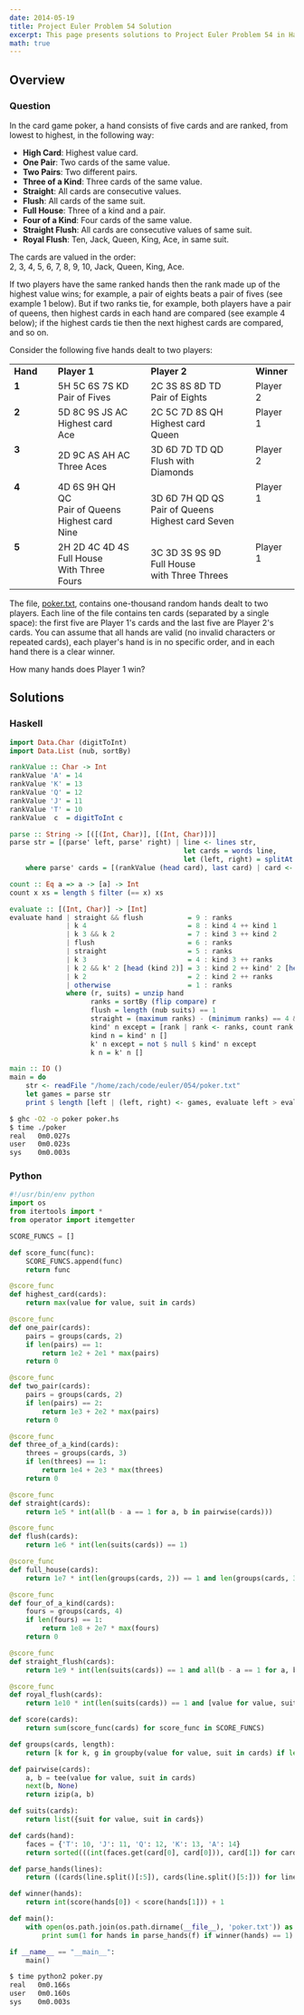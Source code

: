```yaml
---
date: 2014-05-19
title: Project Euler Problem 54 Solution
excerpt: This page presents solutions to Project Euler Problem 54 in Haskell and Python.
math: true
---
```



## Overview


### Question

<p>In the card game poker, a hand consists of five cards and are ranked, from lowest to highest, in the following way:</p>
<ul>
    <li><b>High Card</b>: Highest value card.</li>
    <li><b>One Pair</b>: Two cards of the same value.</li>
    <li><b>Two Pairs</b>: Two different pairs.</li>
    <li><b>Three of a Kind</b>: Three cards of the same value.</li>
    <li><b>Straight</b>: All cards are consecutive values.</li>
    <li><b>Flush</b>: All cards of the same suit.</li>
    <li><b>Full House</b>: Three of a kind and a pair.</li>
    <li><b>Four of a Kind</b>: Four cards of the same value.</li>
    <li><b>Straight Flush</b>: All cards are consecutive values of same suit.</li>
    <li><b>Royal Flush</b>: Ten, Jack, Queen, King, Ace, in same suit.</li>
</ul>
<p>The cards are valued in the order:<br>2, 3, 4, 5, 6, 7, 8, 9, 10, Jack, Queen, King, Ace.</p>
<p>If two players have the same ranked hands then the rank made up of the highest value wins; for example, a pair of eights beats a pair of fives (see example 1 below). But if two ranks tie, for example, both players have a pair of queens, then highest cards in each hand are compared (see example 4 below); if the highest cards tie then the next highest cards are compared, and so on.</p>
<p>Consider the following five hands dealt to two players:</p>
<table>
    <tbody><tr>
        <td><b>Hand</b></td><td>&nbsp;</td><td><b>Player 1</b></td><td>&nbsp;</td><td><b>Player 2</b></td><td>&nbsp;</td><td><b>Winner</b></td>
    </tr>
    <tr>
        <td style="vertical-align:top;"><b>1</b></td><td>&nbsp;</td><td>5H 5C 6S 7S KD<br><div class="info">Pair of Fives</div></td><td>&nbsp;</td><td>2C 3S 8S 8D TD<br><div class="info">Pair of Eights</div></td><td>&nbsp;</td><td style="vertical-align:top;">Player 2</td>
    </tr>
    <tr>
        <td style="vertical-align:top;"><b>2</b></td><td>&nbsp;</td><td>5D 8C 9S JS AC<br><div class="info">Highest card Ace</div></td><td>&nbsp;</td><td>2C 5C 7D 8S QH<br><div class="info">Highest card Queen</div></td><td>&nbsp;</td><td style="vertical-align:top;">Player 1</td>
    </tr>
    <tr>
        <td style="vertical-align:top;"><b>3</b></td><td>&nbsp;</td><td>2D 9C AS AH AC<br><div class="info">Three Aces</div></td><td>&nbsp;</td><td>3D 6D 7D TD QD<br><div class="info">Flush  with Diamonds</div></td><td>&nbsp;</td><td style="vertical-align:top;">Player 2</td>
    </tr>
    <tr>
        <td style="vertical-align:top;"><b>4</b></td><td>&nbsp;</td><td>4D 6S 9H QH QC<br><div class="info">Pair of Queens<br>Highest card Nine</div></td><td>&nbsp;</td><td>3D 6D 7H QD QS<br><div class="info">Pair of Queens<br>Highest card Seven</div></td><td>&nbsp;</td><td style="vertical-align:top;">Player 1</td>
    </tr>
    <tr>
        <td style="vertical-align:top;"><b>5</b></td><td>&nbsp;</td><td>2H 2D 4C 4D 4S<br><div class="info">Full House<br>With Three Fours</div></td><td>&nbsp;</td><td>3C 3D 3S 9S 9D<br><div class="info">Full House<br>with Three Threes</div></td><td>&nbsp;</td><td style="vertical-align:top;">Player 1</td>
    </tr>
</tbody></table>
<p>The file, <a href="http://projecteuler.net/project/poker.txt">poker.txt</a>, contains one-thousand random hands dealt to two players. Each line of the file contains ten cards (separated by a single space): the first five are Player 1's cards and the last five are Player 2's cards. You can assume that all hands are valid (no invalid characters or repeated cards), each player's hand is in no specific order, and in each hand there is a clear winner.</p>
<p>How many hands does Player 1 win?</p>






## Solutions

### Haskell

```haskell
import Data.Char (digitToInt)
import Data.List (nub, sortBy)

rankValue :: Char -> Int
rankValue 'A' = 14
rankValue 'K' = 13
rankValue 'Q' = 12
rankValue 'J' = 11
rankValue 'T' = 10
rankValue  c  = digitToInt c

parse :: String -> [([(Int, Char)], [(Int, Char)])]
parse str = [(parse' left, parse' right) | line <- lines str,
                                           let cards = words line,
                                           let (left, right) = splitAt 5 cards]
    where parse' cards = [(rankValue (head card), last card) | card <- cards]

count :: Eq a => a -> [a] -> Int
count x xs = length $ filter (== x) xs

evaluate :: [(Int, Char)] -> [Int]
evaluate hand | straight && flush           = 9 : ranks
              | k 4                         = 8 : kind 4 ++ kind 1
              | k 3 && k 2                  = 7 : kind 3 ++ kind 2
              | flush                       = 6 : ranks
              | straight                    = 5 : ranks
              | k 3                         = 4 : kind 3 ++ ranks
              | k 2 && k' 2 [head (kind 2)] = 3 : kind 2 ++ kind' 2 [head (kind 2)] ++ ranks
              | k 2                         = 2 : kind 2 ++ ranks
              | otherwise                   = 1 : ranks
              where (r, suits) = unzip hand
                    ranks = sortBy (flip compare) r
                    flush = length (nub suits) == 1
                    straight = (maximum ranks) - (minimum ranks) == 4 && length (nub ranks) == 5
                    kind' n except = [rank | rank <- ranks, count rank ranks == n, rank `notElem` except]
                    kind n = kind' n []
                    k' n except = not $ null $ kind' n except
                    k n = k' n []

main :: IO ()
main = do
    str <- readFile "/home/zach/code/euler/054/poker.txt"
    let games = parse str
    print $ length [left | (left, right) <- games, evaluate left > evaluate right]
```


```bash
$ ghc -O2 -o poker poker.hs
$ time ./poker
real   0m0.027s
user   0m0.023s
sys    0m0.003s
```



### Python

```python
#!/usr/bin/env python
import os
from itertools import *
from operator import itemgetter

SCORE_FUNCS = []

def score_func(func):
    SCORE_FUNCS.append(func)
    return func

@score_func
def highest_card(cards):
    return max(value for value, suit in cards)

@score_func
def one_pair(cards):
    pairs = groups(cards, 2)
    if len(pairs) == 1:
        return 1e2 + 2e1 * max(pairs)
    return 0

@score_func
def two_pair(cards):
    pairs = groups(cards, 2)
    if len(pairs) == 2:
        return 1e3 + 2e2 * max(pairs)
    return 0

@score_func
def three_of_a_kind(cards):
    threes = groups(cards, 3)
    if len(threes) == 1:
        return 1e4 + 2e3 * max(threes)
    return 0

@score_func
def straight(cards):
    return 1e5 * int(all(b - a == 1 for a, b in pairwise(cards)))

@score_func
def flush(cards):
    return 1e6 * int(len(suits(cards)) == 1)

@score_func
def full_house(cards):
    return 1e7 * int(len(groups(cards, 2)) == 1 and len(groups(cards, 3)) == 1)

@score_func
def four_of_a_kind(cards):
    fours = groups(cards, 4)
    if len(fours) == 1:
        return 1e8 + 2e7 * max(fours)
    return 0

@score_func
def straight_flush(cards):
    return 1e9 * int(len(suits(cards)) == 1 and all(b - a == 1 for a, b in pairwise(cards)))

@score_func
def royal_flush(cards):
    return 1e10 * int(len(suits(cards)) == 1 and [value for value, suit in cards] == [10, 11, 12, 13, 14])

def score(cards):
    return sum(score_func(cards) for score_func in SCORE_FUNCS)

def groups(cards, length):
    return [k for k, g in groupby(value for value, suit in cards) if len(list(g)) == length]

def pairwise(cards):
    a, b = tee(value for value, suit in cards)
    next(b, None)
    return izip(a, b)

def suits(cards):
    return list({suit for value, suit in cards})

def cards(hand):
    faces = {'T': 10, 'J': 11, 'Q': 12, 'K': 13, 'A': 14}
    return sorted(((int(faces.get(card[0], card[0])), card[1]) for card in hand), key=itemgetter(0))

def parse_hands(lines):
    return ((cards(line.split()[:5]), cards(line.split()[5:])) for line in lines)

def winner(hands):
    return int(score(hands[0]) < score(hands[1])) + 1

def main():
    with open(os.path.join(os.path.dirname(__file__), 'poker.txt')) as f:
        print sum(1 for hands in parse_hands(f) if winner(hands) == 1)

if __name__ == "__main__":
    main()
```


```bash
$ time python2 poker.py
real   0m0.166s
user   0m0.160s
sys    0m0.003s
```


